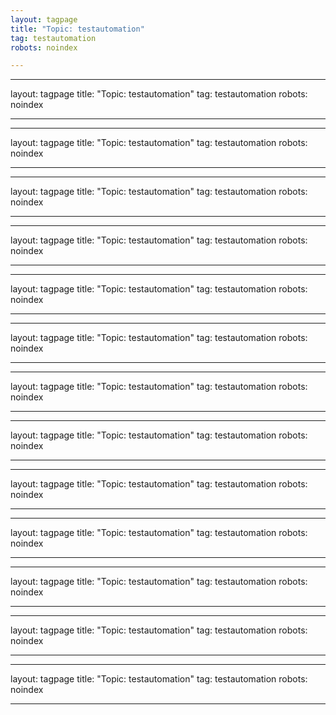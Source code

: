 ```yaml
---
layout: tagpage
title: "Topic: testautomation"
tag: testautomation
robots: noindex

---
```

---
layout: tagpage
title: "Topic: testautomation"
tag: testautomation
robots: noindex

---
---
layout: tagpage
title: "Topic: testautomation"
tag: testautomation
robots: noindex

---
---
layout: tagpage
title: "Topic: testautomation"
tag: testautomation
robots: noindex

---
---
layout: tagpage
title: "Topic: testautomation"
tag: testautomation
robots: noindex

---
---
layout: tagpage
title: "Topic: testautomation"
tag: testautomation
robots: noindex

---
---
layout: tagpage
title: "Topic: testautomation"
tag: testautomation
robots: noindex

---
---
layout: tagpage
title: "Topic: testautomation"
tag: testautomation
robots: noindex

---
---
layout: tagpage
title: "Topic: testautomation"
tag: testautomation
robots: noindex

---
---
layout: tagpage
title: "Topic: testautomation"
tag: testautomation
robots: noindex

---
---
layout: tagpage
title: "Topic: testautomation"
tag: testautomation
robots: noindex

---
---
layout: tagpage
title: "Topic: testautomation"
tag: testautomation
robots: noindex

---
---
layout: tagpage
title: "Topic: testautomation"
tag: testautomation
robots: noindex

---
---
layout: tagpage
title: "Topic: testautomation"
tag: testautomation
robots: noindex

---
